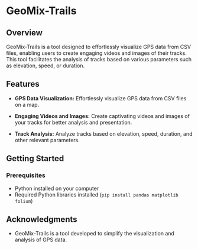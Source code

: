 # GeoMix-Trails

## Overview

GeoMix-Trails is a tool designed to effortlessly visualize GPS data from CSV files, enabling users to create engaging videos and images of their tracks. This tool facilitates the analysis of tracks based on various parameters such as elevation, speed, or duration.

## Features

- **GPS Data Visualization:** Effortlessly visualize GPS data from CSV files on a map.

- **Engaging Videos and Images:** Create captivating videos and images of your tracks for better analysis and presentation.

- **Track Analysis:** Analyze tracks based on elevation, speed, duration, and other relevant parameters.

## Getting Started

### Prerequisites

- Python installed on your computer
- Required Python libraries installed (`pip install pandas matplotlib folium`)


## Acknowledgments

- GeoMix-Trails is a tool developed to simplify the visualization and analysis of GPS data.
